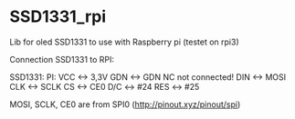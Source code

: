 # SSD1331_rpi
Lib for oled SSD1331 to use with Raspberry pi (testet on rpi3)

Connection SSD1331 to RPI:

SSD1331:				PI:
VCC		<->		3,3V
GDN		<->		GDN
NC	  not connected!
DIN		<->		MOSI
CLK		<->		SCLK
CS		<->		CE0
D/C		<->		#24
RES		<->		#25


MOSI, SCLK, CE0 are from SPI0 (http://pinout.xyz/pinout/spi)